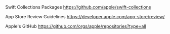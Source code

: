 Swift Collections Packages
https://github.com/apple/swift-collections


App Store Review Guidelines
https://developer.apple.com/app-store/review/

Apple's GitHub
https://github.com/orgs/apple/repositories?type=all